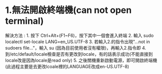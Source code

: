 # 1.無法開啟終端機(can not open terminal)
解決方法 : 
          1. 按下 Ctrl+Alt+(F1~F6)，按下其中一個會進入終端
          2. 輸入 sudo localectl set-locale LANG=en_US.UTF-8
          3. 若輸入2.的指令出現"...not in sudoers file..."，輸入 su (因為目前使用者沒有權限)，再輸入2.指令即
          4. 到/etc/default/locale檢查是否有更改到locale，有的話表示成功(不能直接到locale改是因為locale是read only)
          5. 之後關機重新啟動電源，即可開啟終端機
          (此過程主要是去更改lcoale裡的LANGUAGE改成en-US.UTF-8)
